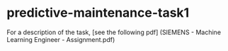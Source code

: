 # predictive-maintenance-task1
For a description of the task, [see the following pdf] (SIEMENS - Machine Learning Engineer - Assignment.pdf)
